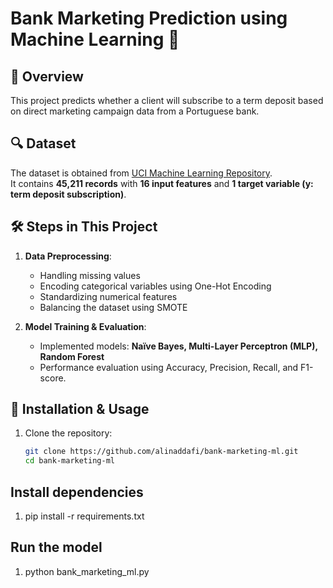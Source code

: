 # Bank Marketing Prediction using Machine Learning 🚀

## 📌 Overview
This project predicts whether a client will subscribe to a term deposit based on direct marketing campaign data from a Portuguese bank.

## 🔍 Dataset
The dataset is obtained from [UCI Machine Learning Repository](https://archive.ics.uci.edu/ml/datasets/Bank+Marketing).  
It contains **45,211 records** with **16 input features** and **1 target variable (y: term deposit subscription)**.

## 🛠️ Steps in This Project
1. **Data Preprocessing**:
   - Handling missing values
   - Encoding categorical variables using One-Hot Encoding
   - Standardizing numerical features
   - Balancing the dataset using SMOTE

2. **Model Training & Evaluation**:
   - Implemented models: **Naïve Bayes, Multi-Layer Perceptron (MLP), Random Forest**
   - Performance evaluation using Accuracy, Precision, Recall, and F1-score.

## 🔧 Installation & Usage
1. Clone the repository:
   ```bash
   git clone https://github.com/alinaddafi/bank-marketing-ml.git
   cd bank-marketing-ml

## Install dependencies
1. pip install -r requirements.txt

## Run the model
1. python bank_marketing_ml.py




